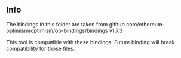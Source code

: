 ## Info
The bindings in this folder are taken from 
github.com/ethereum-optimism/optimism/op-bindings/bindings v1.7.3

This tool is compatible with these bindings. Future binding will break compatibility for those files.